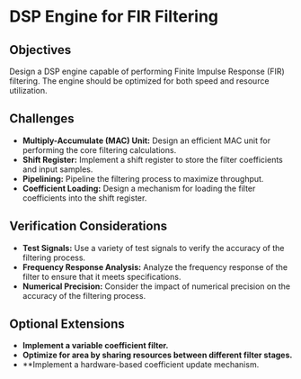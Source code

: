 # DSP Engine for FIR Filtering

## Objectives
Design a DSP engine capable of performing Finite Impulse Response (FIR) filtering. The engine should be optimized for both speed and resource utilization.

## Challenges
*   **Multiply-Accumulate (MAC) Unit:** Design an efficient MAC unit for performing the core filtering calculations.
*   **Shift Register:** Implement a shift register to store the filter coefficients and input samples.
*   **Pipelining:** Pipeline the filtering process to maximize throughput.
*   **Coefficient Loading:** Design a mechanism for loading the filter coefficients into the shift register.

## Verification Considerations
*   **Test Signals:** Use a variety of test signals to verify the accuracy of the filtering process.
*   **Frequency Response Analysis:** Analyze the frequency response of the filter to ensure that it meets specifications.
*   **Numerical Precision:** Consider the impact of numerical precision on the accuracy of the filtering process.

## Optional Extensions
*   **Implement a variable coefficient filter.**
*   **Optimize for area by sharing resources between different filter stages.**
*   **Implement a hardware-based coefficient update mechanism.
